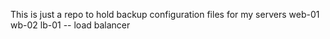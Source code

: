 This is just a repo to hold backup configuration files for my servers
web-01
wb-02
lb-01 -- load balancer
